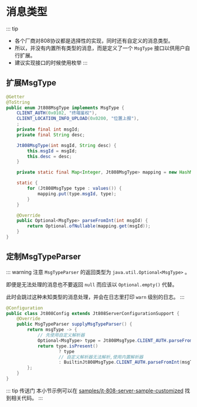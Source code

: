 # 消息类型

::: tip
- 各个厂商对808协议都是选择性的实现，同时还有自定义的消息类型。
- 所以，并没有内置所有类型的消息，而是定义了一个 `MsgType` 接口以供用户自行扩展。
- 建议实现接口的时候使用枚举
:::

## 扩展MsgType

```java
@Getter
@ToString
public enum Jt808MsgType implements MsgType {
    CLIENT_AUTH(0x0102, "终端鉴权"),
    CLIENT_LOCATION_INFO_UPLOAD(0x0200, "位置上报"),
    ;
    private final int msgId;
    private final String desc;

    Jt808MsgType(int msgId, String desc) {
        this.msgId = msgId;
        this.desc = desc;
    }

    private static final Map<Integer, Jt808MsgType> mapping = new HashMap<>(values().length);

    static {
        for (Jt808MsgType type : values()) {
            mapping.put(type.msgId, type);
        }
    }

    @Override
    public Optional<MsgType> parseFromInt(int msgId) {
        return Optional.ofNullable(mapping.get(msgId));
    }
}
```



## 定制MsgTypeParser

::: warning 注意
`MsgTypeParser` 的返回类型为 `java.util.Optional<MsgType>` 。

即便是无法处理的消息也不要返回 `null` 而应该以 `Optional.empty()` 代替。

此时会跳过这种未知类型的消息处理，并会在日志里打印 `warn` 级别的日志。
:::

```java
@Configuration
public class Jt808Config extends Jt808ServerConfigurationSupport { 
    @Override
    public MsgTypeParser supplyMsgTypeParser() {
        return msgType -> {
            // 先使用自定义解析器
            Optional<MsgType> type = Jt808MsgType.CLIENT_AUTH.parseFromInt(msgType);
            return type.isPresent()
                    ? type
                    // 自定义解析器无法解析,使用内置解析器
                    : BuiltinJt808MsgType.CLIENT_AUTH.parseFromInt(msgType);
        };
    }
}
```

::: tip 传送门
本小节示例可以在 [samples/jt-808-server-sample-customized](https://github.com/hylexus/jt-framework/tree/master/samples/jt-808-server-sample-customized) 找到相关代码。
:::